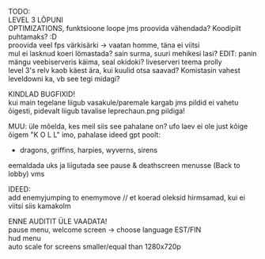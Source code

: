 TODO:                        
LEVEL 3 LÕPUNI                                
OPTIMIZATIONS, funktsioone loope jms proovida vähendada? Koodipilt puhtamaks? :D                                
proovida veel fps värkisärki -> vaatan homme, täna ei viitsi            
mul ei lasknud koeri lömastada? sain surma, suuri mehikesi lasi? EDIT: panin mängu veebiserveris käima, seal okidoki? liveserveri teema prolly                       
level 3's relv kaob käest ära, kui kuulid otsa saavad? Komistasin vahest leveldowni ka, vb see tegi midagi?                      
                    
KINDLAD BUGFIXID!               
kui main tegelane liigub vasakule/paremale kargab jms pildid ei vahetu õigesti, pidevalt liigub tavalise leprechaun.png pildiga!         
                
MUU:
üle mõelda, kes meil siis see pahalane on? ufo laev ei ole just kõige õigem "K O L L" imo, pahalase ideed gpt poolt:         
- dragons, griffins, harpies, wyverns, sirens                               
                  
eemaldada uks ja liigutada see pause & deathscreen menusse (Back to lobby) vms          

IDEED:           
add enemyjumping to enemymove // et koerad oleksid hirmsamad, kui ei viitsi siis kamakolm           
        

ENNE AUDITIT ÜLE VAADATA!               
pause menu, welcome screen -> choose language EST/FIN                           
hud menu                     
auto scale for screens smaller/equal than 1280x720p                     

